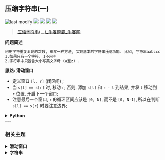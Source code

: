 ## 压缩字符串(一)
<!--START_SECTION:badge-->
![last modify](https://img.shields.io/static/v1?label=last%20modify&message=2025-07-08%2016%3A53%3A13&label_color=gray&color=thistle&style=flat-square)
[![](https://img.shields.io/static/v1?label=&message=%E7%AE%80%E5%8D%95&label_color=gray&color=yellow&style=flat-square)](../../../README.md#简单)
[![](https://img.shields.io/static/v1?label=&message=%E7%89%9B%E5%AE%A2&label_color=gray&color=green&style=flat-square)](../../../README.md#牛客)
[![](https://img.shields.io/static/v1?label=&message=%E6%BB%91%E5%8A%A8%E7%AA%97%E5%8F%A3&label_color=gray&color=blue&style=flat-square)](../../../README.md#滑动窗口)
[![](https://img.shields.io/static/v1?label=&message=%E5%AD%97%E7%AC%A6%E4%B8%B2&label_color=gray&color=blue&style=flat-square)](../../../README.md#字符串)
<!--END_SECTION:badge-->
<!--info
tags: [滑动窗口, 字符串]
source: 牛客
level: 简单
number: '0101'
name: 压缩字符串(一)
companies: []
-->

> [压缩字符串(一)_牛客题霸_牛客网](https://www.nowcoder.com/practice/c43a0d72d29941c1b65c857d8ac9047e)

<summary><b>问题简述</b></summary>

```txt
利用字符重复出现的次数, 编写一种方法, 实现基本的字符串压缩功能. 比如, 字符串aabcccccaaa会变为a2bc5a3.
1.如果只有一个字符, 1不用写
2.字符串中只包含大小写英文字母 (a至z) .
```

<!--
<details><summary><b>详细描述</b></summary>

```txt
```

</details>
-->

<!-- <div align="center"><img src="../../../_assets/xxx.png" height="300" /></div> -->

<summary><b>思路: 滑动窗口</b></summary>

- 定义窗口 `[l, r]` (闭区间) ;
- 当 `s[l] == s[r]` 时, 移动 `r`; 否则, 添加 `s[l]` 和 `r - l` 到结果, 并将 `l` 移动到 `r` 位置, 开启下一个窗口;
- 注意最后一个窗口, `r` 的循环区间应该是 `[0, N]`, 而不是 `[0, N-1]`, 所以在判断 `s[l] == s[r]` 时要注意边界;


<details><summary><b>Python</b></summary>

```python
class Solution:
    def compressString(self , s ):
        if not s: return ''

        N = len(s)
        ret = []

        l, r = 0, 0
        while r <= N:  # r 需要遍历到最后一个字符的下一个位置
            # 当不满足条件时, 直接移动 l 到 r, 不需要 while 判断
            if r == N or s[l] != s[r]:  # 注意判断顺序
                ret.append(s[l])
                if r > l + 1:
                    ret.append(str(r - l))
                l = r
            r += 1

        return ''.join(ret)
```

</details>
<!--START_SECTION:relate-->
---

### 相关主题

<details><summary><b>滑动窗口</b></summary>

> [[中等, LeetCode] 无重复字符的最长子串 🔥](../02/LeetCode_0003_中等_无重复字符的最长子串.md)  
> [[中等, 牛客] 最长无重复子数组](../03/牛客_0041_中等_最长无重复子数组.md)  
  > 
> [[困难, 剑指Offer] 滑动窗口的最大值](../01/剑指Offer_5901_困难_滑动窗口的最大值.md)  
> [[困难, 牛客] 数组中的最长连续子序列](牛客_0095_困难_数组中的最长连续子序列.md)  
> [[困难, 牛客] 最小覆盖子串](../02/牛客_0028_困难_最小覆盖子串.md)  
  > 

</details>
<details><summary><b>字符串</b></summary>

> [[中等, LeetCode] 电话号码的字母组合 🔥](../10/LeetCode_0017_中等_电话号码的字母组合.md)  
> [[中等, 剑指Offer] 把字符串转换成整数 🔥](../01/剑指Offer_6700_中等_把字符串转换成整数.md)  
> [[中等, 剑指Offer] 表示数值的字符串](../../2021/11/剑指Offer_2000_中等_表示数值的字符串.md)  
> [[中等, 牛客] 大数乘法](../01/牛客_0010_中等_大数乘法.md)  
> [[中等, 牛客] 大数加法](../01/牛客_0001_中等_大数加法.md)  
> [[中等, 牛客] 把字符串转换成整数(atoi) 🔥](牛客_0100_中等_把字符串转换成整数(atoi).md)  
> [[中等, 牛客] 比较版本号](牛客_0104_中等_比较版本号.md)  
> [[中等, 牛客] 验证IP地址](../05/牛客_0113_中等_验证IP地址.md)  
  > 
> [[困难, 剑指Offer] 正则表达式匹配](../../2021/11/剑指Offer_1900_困难_正则表达式匹配.md)  
  > 
> [[简单, LeetCode] 亲密字符串](../../2021/11/LeetCode_0859_简单_亲密字符串.md)  
> [[简单, LeetCode] 字符串中的单词数](../07/LeetCode_0434_简单_字符串中的单词数.md)  
> [[简单, 剑指Offer] 左旋转字符串](../01/剑指Offer_5802_简单_左旋转字符串.md)  
> [[简单, 剑指Offer] 替换空格](../../2021/11/剑指Offer_0500_简单_替换空格.md)  
> [[简单, 牛客] 反转字符串](牛客_0103_简单_反转字符串.md)  
> [[简单, 牛客] 旋转字符串](../05/牛客_0114_简单_旋转字符串.md)  
> [[简单, 牛客] 最长公共前缀](../03/牛客_0055_简单_最长公共前缀.md)  
  > 

</details>
<!--END_SECTION:relate-->